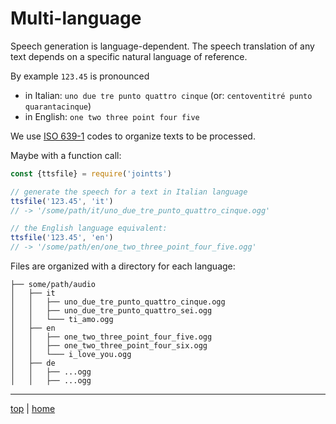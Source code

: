 # Multi-language

Speech generation is language-dependent. 
The speech translation of any text depends on a specific natural language of reference.

By example `123.45` is pronounced 

- in Italian: `uno due tre punto quattro cinque` (or: `centoventitré punto quarantacinque`)
- in English: `one two three point four five`

We use [ISO 639-1](https://en.wikipedia.org/wiki/List_of_ISO_639-1_codes) codes
to organize texts to be processed. 

Maybe with a function call:

```javascript
const {ttsfile} = require('jointts')

// generate the speech for a text in Italian language
ttsfile('123.45', 'it')
// -> '/some/path/it/uno_due_tre_punto_quattro_cinque.ogg'

// the English language equivalent:
ttsfile('123.45', 'en')
// -> '/some/path/en/one_two_three_point_four_five.ogg'
```

Files are organized with a directory for each language:

```
├── some/path/audio
│   ├── it
│   │   ├── uno_due_tre_punto_quattro_cinque.ogg
│   │   ├── uno_due_tre_punto_quattro_sei.ogg
│   │   └─── ti_amo.ogg
│   ├── en
│   │   ├── one_two_three_point_four_five.ogg
│   │   ├── one_two_three_point_four_six.ogg
│   │   └─── i_love_you.ogg
│   ├── de
│   │   ├── ...ogg
│   │   ├── ...ogg

```
---

[top](#) | [home](../README.md)
